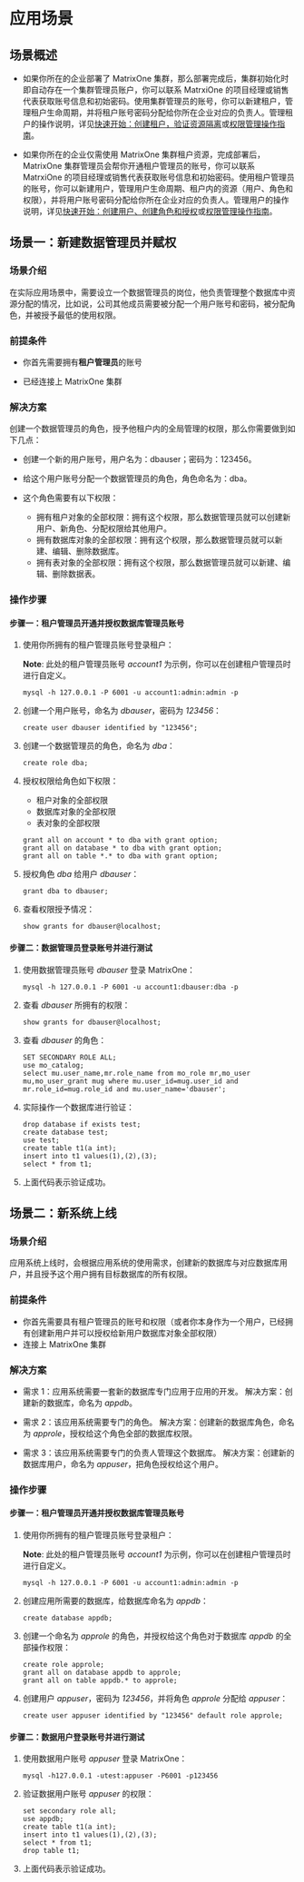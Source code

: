 # 应用场景

## 场景概述

- 如果你所在的企业部署了 MatrixOne 集群，那么部署完成后，集群初始化时即自动存在一个集群管理员账户，你可以联系 MatrxiOne 的项目经理或销售代表获取账号信息和初始密码。使用集群管理员的账号，你可以新建租户，管理租户生命周期，并将租户账号密码分配给你所在企业对应的负责人。管理租户的操作说明，详见[快速开始：创建租户，验证资源隔离](how-tos/quick-start-create-account.md)或[权限管理操作指南](how-tos/user-guide.md)。

- 如果你所在的企业仅需使用 MatrixOne 集群租户资源，完成部署后，MatrixOne 集群管理员会帮你开通租户管理员的账号，你可以联系 MatrxiOne 的项目经理或销售代表获取账号信息和初始密码。使用租户管理员的账号，你可以新建用户，管理用户生命周期、租户内的资源（用户、角色和权限），并将用户账号密码分配给你所在企业对应的负责人。管理用户的操作说明，详见[快速开始：创建用户、创建角色和授权](how-tos/quick-start-create-user.md)或[权限管理操作指南](how-tos/user-guide.md)。

## 场景一：新建数据管理员并赋权

### 场景介绍

在实际应用场景中，需要设立一个数据管理员的岗位，他负责管理整个数据库中资源分配的情况，比如说，公司其他成员需要被分配一个用户账号和密码，被分配角色，并被授予最低的使用权限。

### 前提条件

- 你首先需要拥有**租户管理员**的账号

- 已经连接上 MatrixOne 集群

### 解决方案

创建一个数据管理员的角色，授予他租户内的全局管理的权限，那么你需要做到如下几点：

- 创建一个新的用户账号，用户名为：dbauser；密码为：123456。
- 给这个用户账号分配一个数据管理员的角色，角色命名为：dba。
- 这个角色需要有以下权限：

  + 拥有租户对象的全部权限：拥有这个权限，那么数据管理员就可以创建新用户、新角色、分配权限给其他用户。
  + 拥有数据库对象的全部权限：拥有这个权限，那么数据管理员就可以新建、编辑、删除数据库。
  + 拥有表对象的全部权限：拥有这个权限，那么数据管理员就可以新建、编辑、删除数据表。

### 操作步骤

#### 步骤一：租户管理员开通并授权数据库管理员账号

1. 使用你所拥有的租户管理员账号登录租户：

    __Note__: 此处的租户管理员账号 *account1* 为示例，你可以在创建租户管理员时进行自定义。

    ```
    mysql -h 127.0.0.1 -P 6001 -u account1:admin:admin -p
    ```

2. 创建一个用户账号，命名为 *dbauser*，密码为 *123456*：

    ```
    create user dbauser identified by "123456";
    ```

3. 创建一个数据管理员的角色，命名为 *dba*：

    ```
    create role dba;
    ```

4. 授权权限给角色如下权限：

    - 租户对象的全部权限
    - 数据库对象的全部权限
    - 表对象的全部权限

    ```
    grant all on account * to dba with grant option;
    grant all on database * to dba with grant option;
    grant all on table *.* to dba with grant option;
    ```

5. 授权角色 *dba* 给用户 *dbauser*：

    ```
    grant dba to dbauser;
    ```

6. 查看权限授予情况：

    ```
    show grants for dbauser@localhost;
    ```

#### 步骤二：数据管理员登录账号并进行测试

1. 使用数据管理员账号 *dbauser* 登录 MatrixOne：

    ```
    mysql -h 127.0.0.1 -P 6001 -u account1:dbauser:dba -p
    ```

2. 查看 *dbauser* 所拥有的权限：

    ```
    show grants for dbauser@localhost;
    ```

3. 查看 *dbauser* 的角色：

    ```
    SET SECONDARY ROLE ALL;
    use mo_catalog;
    select mu.user_name,mr.role_name from mo_role mr,mo_user mu,mo_user_grant mug where mu.user_id=mug.user_id and mr.role_id=mug.role_id and mu.user_name='dbauser';
    ```

4. 实际操作一个数据库进行验证：

    ```
    drop database if exists test;
    create database test;
    use test;
    create table t1(a int);
    insert into t1 values(1),(2),(3);
    select * from t1;
    ```

5. 上面代码表示验证成功。

## 场景二：新系统上线

### 场景介绍

应用系统上线时，会根据应用系统的使用需求，创建新的数据库与对应数据库用户，并且授予这个用户拥有目标数据库的所有权限。

### 前提条件

- 你首先需要具有租户管理员的账号和权限（或者你本身作为一个用户，已经拥有创建新用户并可以授权给新用户数据库对象全部权限）
- 连接上 MatrixOne 集群

### 解决方案

- 需求 1：应用系统需要一套新的数据库专门应用于应用的开发。
   解决方案：创建新的数据库，命名为 *appdb*。

- 需求 2：该应用系统需要专门的角色。
   解决方案：创建新的数据库角色，命名为 *approle*，授权给这个角色全部的数据库权限。

- 需求 3：该应用系统需要专门的负责人管理这个数据库。
   解决方案：创建新的数据库用户，命名为 *appuser*，把角色授权给这个用户。

### 操作步骤

#### 步骤一：租户管理员开通并授权数据库管理员账号

1. 使用你所拥有的租户管理员账号登录租户：

    __Note__: 此处的租户管理员账号 *account1* 为示例，你可以在创建租户管理员时进行自定义。

    ```
    mysql -h 127.0.0.1 -P 6001 -u account1:admin:admin -p
    ```

2. 创建应用所需要的数据库，给数据库命名为 *appdb*：

    ```
    create database appdb;
    ```

3. 创建一个命名为 *approle* 的角色，并授权给这个角色对于数据库 *appdb* 的全部操作权限：

    ```
    create role approle;
    grant all on database appdb to approle;
    grant all on table appdb.* to approle;
    ```

4. 创建用户 *appuser*，密码为 *123456*，并将角色 *approle* 分配给 *appuser*：

    ```
    create user appuser identified by "123456" default role approle;
    ```

#### 步骤二：数据用户登录账号并进行测试

1. 使用数据用户账号 *appuser* 登录 MatrixOne：

    ```
    mysql -h127.0.0.1 -utest:appuser -P6001 -p123456
    ```

2. 验证数据用户账号 *appuser* 的权限：

    ```
    set secondary role all;
    use appdb;
    create table t1(a int);
    insert into t1 values(1),(2),(3);
    select * from t1;
    drop table t1;
    ```

3. 上面代码表示验证成功。
